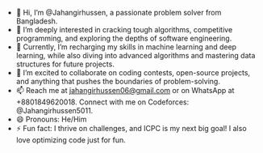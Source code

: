 - 👋 Hi, I’m @Jahangirhussen, a passionate problem solver from Bangladesh.
- 👀 I’m deeply interested in cracking tough algorithms, competitive programming, and exploring the depths of software engineering.
- 🌱 Currently, I’m recharging my skills in machine learning and deep learning, while also diving into advanced algorithms and mastering data structures for future projects.
- 💞️ I’m excited to collaborate on coding contests, open-source projects, and anything that pushes the boundaries of problem-solving.
- 📫 Reach me at jahangirhussen06@gmail.com or on WhatsApp at +8801849620018. Connect with me on Codeforces: @Jahangirhussen5011.
- 😄 Pronouns: He/Him
- ⚡ Fun fact: I thrive on challenges, and ICPC is my next big goal! I also love optimizing code just for fun.
